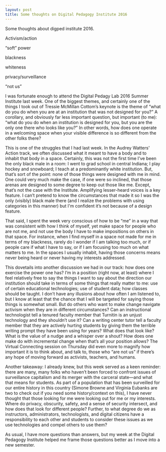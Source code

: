 ```yaml
---
layout: post
title: Some thoughts on Digital Pedagogy Institute 2016
---
```


Some thoughts about digped institute 2016.

 

Activism/action

“soft” power

blackness

whiteness

privacy/surveillance

“not us”

 

 

I was fortunate enough to attend the Digital Pedagy Lab 2016 Summer Institute last week. One of the biggest themes, and certainly one of the things I took out of Tressie McMillan Cottom’s keynote is the theme of  “what do you do when you are at an institution that was not designed for you?” A corollary, and obviously far less important question, but important (to me): “what do you do when an institution is designed for you, but you are the only one there who looks like you?” In other words, how does one operate in a welcoming space when your visible difference is so different from the other folks there?

 This is one of the struggles that I had last week. In the Audrey Watters' Action track, we often discussed what it meant to have a body and to inhabit that body in a space. Certainly, this was not the first time I’ve been the only black male in a room: I went to grad school in central Indiana; I play hockey and snowboard; I teach at a predominantly white institution. But, that’s sort of the point: none of those things were designed with me in mind. One could very much make the case, if one were so inclined, that those arenas are designed to some degree to keep out those like me. Except, that’s not the case with the Institute. Amplifying lesser-heard voices is a key feature. I can’t pretend to know the circumstances that made it so I was the only (visibly) black male there (and I realize the problems with using categories in this manner) but I'm confident it’s not because of a design feature.

That said, I spent the week very conscious of how to be “me” in a way that was consistent with how I think of myself, yet make space for people who are not me, and not use the body I have to make impositions on others in that space. For instance, when I find myself in a space not made for me in terms of my blackness, rarely do I wonder if I am talking too much, or if people care if what I have to say, or if I am focusing too much on what matters to me. In the spaces I usually inhabit, having those concerns means never being heard or never having my interests addressed. 

 

This dovetails into another discussion we had in our track: how does one exercise the power one has? I’m in a position (right now, at least) where I feel relatively free to say the things I want to say about the direction our institution should take in terms of some things that really matter to me: use of certain educational technologies; use of student data; how classes should be taught. I don’t have any illusions about how often I am listened to, but I know at least that the chance that I will be targeted for saying those things is somewhat small. But do others who want to make change navigate activism when they are in different circumstances? Can an instructional technologist tell a tenured faculty member that Turnitin is an unjust technology and they shouldn’t use it? Can a writing center tutor tell a faculty member that they are actively hurting students by giving them the terrible writing prompt they have been using for years? What does that look like? What is the value of a nudge and a whisper over a shout? How does one make do with incremental change when that’s all your position allows? The Virtual Connecting session on Thursday did even more to magnify how important it is to think about, and talk to, those who “are not us” if there’s any hope of moving forward as activists, teachers, and humans. 


 
Another takeaway: I already knew, but this week served as a keen reminder: there are many, many folks who haven’t been forced to confront issues of surveillance capitalism and its merger with the carceral state—and what that means for students. As part of a population that has been surveilled for our entire history in this country (Simone Browne and Virginia Eubanks are two to check out if you need some history/context on this), I have never thought that those looking for me were looking out for me or my interests. Where do privacy, obscurity, safety, and a sense of security intersect, and how does that look for different people? Further, to what degree do we as instructors, administrators, technologists, and digital citizens have a responsibility to each other and students to consider these issues as we use technologies and compel others to use them? 

As usual, I have more questions than answers, but my week at the Digital Pedagogy Institute helped me frame those questions better as I move into a new semester. 
